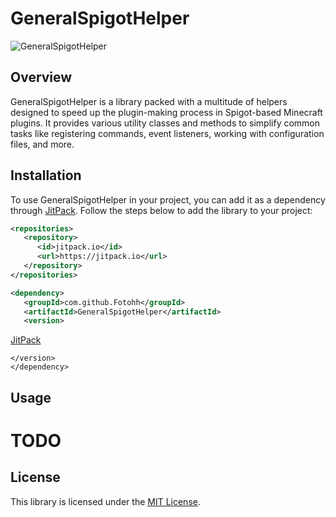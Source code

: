 # GeneralSpigotHelper

![GeneralSpigotHelper](https://jitpack.io/v/Fotohh/GeneralSpigotHelper.svg)

## Overview

GeneralSpigotHelper is a library packed with a multitude of helpers designed to speed up the plugin-making process in Spigot-based Minecraft plugins. It provides various utility classes and methods to simplify common tasks like registering commands, event listeners, working with configuration files, and more.

## Installation

To use GeneralSpigotHelper in your project, you can add it as a dependency through [JitPack](https://jitpack.io/#Fotohh/GeneralSpigotHelper/1.0.1). Follow the steps below to add the library to your project:

```xml
<repositories>
   <repository>
      <id>jitpack.io</id>
      <url>https://jitpack.io</url>
   </repository>
</repositories>
```
```xml
<dependency>
   <groupId>com.github.Fotohh</groupId>
   <artifactId>GeneralSpigotHelper</artifactId>
   <version>
```
[JitPack](https://jitpack.io/#Fotohh/GeneralSpigotHelper/1.0.1) 
```
</version>
</dependency>
```

## Usage

# TODO

## License

This library is licensed under the [MIT License](LICENSE).
